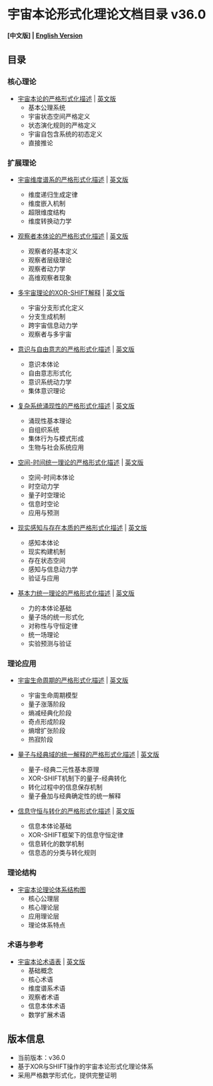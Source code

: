 # 宇宙本论形式化理论文档目录 v36.0

**[中文版] | [English Version](formal_theory_en.md)**

## 目录

### 核心理论

- [宇宙本论的严格形式化描述](formal_theory/formal_theory_cosmic_ontology.md) | [英文版](formal_theory/formal_theory_cosmic_ontology_en.md)
  - 基本公理系统
  - 宇宙状态空间严格定义
  - 状态演化规则的严格定义
  - 宇宙自包含系统的初态定义
  - 直接推论

### 扩展理论

- [宇宙维度谱系的严格形式化描述](formal_theory/formal_theory_dimensional_spectrum.md) | [英文版](formal_theory/formal_theory_dimensional_spectrum_en.md)
  - 维度递归生成定律
  - 维度嵌入机制
  - 超限维度结构
  - 维度转换动力学

- [观察者本体论的严格形式化描述](formal_theory/formal_theory_observer_ontology.md) | [英文版](formal_theory/formal_theory_observer_ontology_en.md)
  - 观察者的基本定义
  - 观察者层级理论
  - 观察者动力学
  - 高维观察者现象

- [多宇宙理论的XOR-SHIFT解释](formal_theory/formal_theory_multiverse.md) | [英文版](formal_theory/formal_theory_multiverse_en.md)
  - 宇宙分支形式化定义
  - 分支生成机制
  - 跨宇宙信息动力学
  - 观察者与多宇宙

- [意识与自由意志的严格形式化描述](formal_theory/formal_theory_consciousness_free_will.md) | [英文版](formal_theory/formal_theory_consciousness_free_will_en.md)
  - 意识本体论
  - 自由意志形式化
  - 意识系统动力学
  - 集体意识理论

- [复杂系统涌现性的严格形式化描述](formal_theory/formal_theory_emergence_complexity.md) | [英文版](formal_theory/formal_theory_emergence_complexity_en.md)
  - 涌现性基本理论
  - 自组织系统
  - 集体行为与模式形成
  - 生物与社会系统应用

- [空间-时间统一理论的严格形式化描述](formal_theory/formal_theory_spacetime.md) | [英文版](formal_theory/formal_theory_spacetime_en.md)
  - 空间-时间本体论
  - 时空动力学
  - 量子时空理论
  - 信息时空论
  - 应用与预测

- [现实感知与存在本质的严格形式化描述](formal_theory/formal_theory_reality_perception.md) | [英文版](formal_theory/formal_theory_reality_perception_en.md)
  - 感知本体论
  - 现实构建机制
  - 存在状态空间
  - 感知与信息动力学
  - 验证与应用

- [基本力统一理论的严格形式化描述](formal_theory/formal_theory_unified_forces.md) | [英文版](formal_theory/formal_theory_unified_forces_en.md)
  - 力的本体论基础
  - 量子场的统一形式化
  - 对称性与守恒定律
  - 统一场理论
  - 实验预测与验证

### 理论应用

- [宇宙生命周期的严格形式化描述](formal_theory/formal_theory_cosmic_lifecycle.md) | [英文版](formal_theory/formal_theory_cosmic_lifecycle_en.md)
  - 宇宙生命周期模型
  - 量子涨落阶段
  - 熵减经典化阶段
  - 奇点形成阶段
  - 熵增扩张阶段
  - 热寂阶段

- [量子与经典域的统一解释的严格形式化描述](formal_theory/formal_theory_quantum_classical_unification.md) | [英文版](formal_theory/formal_theory_quantum_classical_unification_en.md)
  - 量子-经典二元性基本原理
  - XOR-SHIFT机制下的量子-经典转化
  - 转化过程中的信息保存机制
  - 量子叠加与经典确定性的统一解释

- [信息守恒与转化的严格形式化描述](formal_theory/formal_theory_information_conservation.md) | [英文版](formal_theory/formal_theory_information_conservation_en.md)
  - 信息本体论基础
  - XOR-SHIFT框架下的信息守恒定律
  - 信息转化的数学机制
  - 信息态的分类与转化规则

### 理论结构

- [宇宙本论理论体系结构图](formal_theory/theory_structure.md)
  - 核心公理层
  - 核心理论层
  - 应用理论层
  - 理论体系特点

### 术语与参考

- [宇宙本论术语表](formal_theory/terminology.md) | [英文版](formal_theory/terminology_en.md)
  - 基础概念
  - 核心术语
  - 维度谱系术语
  - 观察者术语
  - 信息本体术语
  - 数学扩展术语

## 版本信息

- 当前版本：v36.0
- 基于XOR与SHIFT操作的宇宙本论形式化理论体系
- 采用严格数学形式化，提供完整证明 